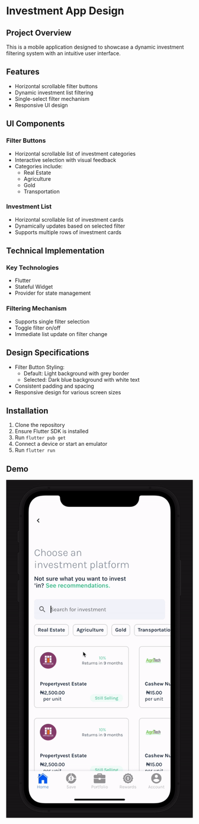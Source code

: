 # Investment  App Design

## Project Overview
This is a mobile application designed to showcase a dynamic investment filtering system with an intuitive user interface.

## Features
- Horizontal scrollable filter buttons
- Dynamic investment list filtering
- Single-select filter mechanism
- Responsive UI design

## UI Components

### Filter Buttons
- Horizontal scrollable list of investment categories
- Interactive selection with visual feedback
- Categories include:
    - Real Estate
    - Agriculture
    - Gold
    - Transportation

### Investment List
- Horizontal scrollable list of investment cards
- Dynamically updates based on selected filter
- Supports multiple rows of investment cards

## Technical Implementation

### Key Technologies
- Flutter
- Stateful Widget
- Provider for state management

### Filtering Mechanism
- Supports single filter selection
- Toggle filter on/off
- Immediate list update on filter change

## Design Specifications
- Filter Button Styling:
    - Default: Light background with grey border
    - Selected: Dark blue background with white text
- Consistent padding and spacing
- Responsive design for various screen sizes

## Installation
1. Clone the repository
2. Ensure Flutter SDK is installed
3. Run `flutter pub get`
4. Connect a device or start an emulator
5. Run `flutter run`


## Demo
![App Demo](assets/gif/ScreenRecording2024-12-17at5.21.54PM-ezgif.com-video-to-gif-converter.gif)

